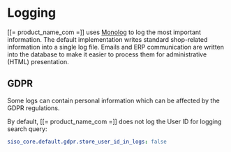 # Logging

[[= product_name_com =]] uses [Monolog](https://github.com/Seldaek/monolog) to log the most important information.
The default implementation writes standard shop-related information into a single log file.
Emails and ERP communication are written into the database to make it easier to process them for administrative (HTML) presentation.

## GDPR

Some logs can contain personal information which can be affected by the GDPR regulations.

By default, [[= product_name_com =]] does not log the User ID for logging search query:

``` yaml
siso_core.default.gdpr.store_user_id_in_logs: false
```
